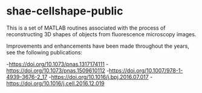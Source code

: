 # shae-cellshape-public

This is a set of MATLAB routines associated with the process of reconstructing 3D shapes of objects from fluorescence microscopy images.

Improvements and enhancements have been made throughout the years, see the following publications:

-https://doi.org/10.1073/pnas.1317174111
-https://doi.org/10.1073/pnas.1509610112
-https://doi.org/10.1007/978-1-4939-3676-2_17
-https://doi.org/10.1016/j.bpj.2016.07.017
-https://doi.org/10.1016/j.cell.2016.12.019

